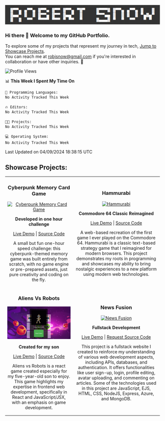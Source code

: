<img alt="myname" src="assets/name.png" />

### Hi there 👋 Welcome to my GitHub Portfolio.
To explore some of my projects that represent my journey in tech, [Jump to Showcase Projects](#showcase-projects).  
You can reach me at robjsnow@gmail.com if you're interested in collaboration or have other inquiries.  :briefcase:



<!--START_SECTION:waka-->
![Profile Views](http://img.shields.io/badge/Profile%20Views-0-blue)

📊 **This Week I Spent My Time On** 

```text
💬 Programming Languages: 
No Activity Tracked This Week

🔥 Editors: 
No Activity Tracked This Week

🐱‍💻 Projects: 
No Activity Tracked This Week

💻 Operating System: 
No Activity Tracked This Week
```


 Last Updated on 04/09/2024 18:38:15 UTC
<!--END_SECTION:waka-->

<!--
**robjsnow/robjsnow** is a ✨ _special_ ✨ repository because its `README.md` (this file) appears on your GitHub profile.

Here are some ideas to get you started:

- 🔭 I’m currently working on ...
- 🌱 I’m currently learning ...
- 👯 I’m looking to collaborate on ...
- 🤔 I’m looking for help with ...
- 💬 Ask me about ...
- 📫 How to reach me: ...
- 😄 Pronouns: ...
- ⚡ Fun fact: ...
-->
## Showcase Projects:

<table>
  <tr>
    <td align="center" style="background-color: transparent;">
      <h3>Cyberpunk Memory Card Game</h3>
      <a href="https://robjsnow.github.io/game-in-one-hour/">
        <img src="https://i.ibb.co/fD5WjZv/game3.png" alt="Cyberpunk Memory Card Game" width="250px">
      </a>
      <p><strong>Developed in one hour challenge</strong></p>
      <p><a href="https://robjsnow.github.io/game-in-one-hour/">Live Demo</a> | <a href="https://github.com/robjsnow/game-in-one-hour/">Source Code</a></p>
      <p>A small but fun one-hour speed challenge: this cyberpunk-themed memory game was built entirely from scratch, with no game engine or pre-prepared assets, just pure creativity and coding on the fly.</p>
    </td>
    <td align="center" style="background-color: transparent;">
      <h3>Hammurabi</h3>
      <a href="https://robjsnow.github.io/Hammurabi/">
        <img src="https://i.ibb.co/9YR2cDJ/Hammurabi.png" alt="Hammurabi" width="250px">
      </a>
      <p><strong>Commodore 64 Classic Reimagined</strong></p>
      <p><a href="https://robjsnow.github.io/Hammurabi/">Live Demo</a> | <a href="https://github.com/robjsnow/hammurabi">Source Code</a></p>
      <p>A web-based recreation of the first game I ever played on the Commodore 64. Hammurabi is a classic text-based strategy game that I reimagined for modern browsers. This project demonstrates my roots in programming and showcases my ability to bring nostalgic experiences to a new platform using modern web technologies.</p>
    </td>
  </tr>
  <tr>
    <td align="center" style="background-color: transparent;">
      <h3>Aliens Vs Robots</h3>
      <a href="https://yellow-water-02e94ce10.4.azurestaticapps.net/">
        <img src="https://github.com/robjsnow/avr/blob/main/screenshots/avrSS.jpg?raw=true" alt="Dancing Robot" width="250px">
      </a>
      <p><strong>Created for my son</strong></p>
      <p><a href="https://yellow-water-02e94ce10.4.azurestaticapps.net/">Live Demo</a> | <a href="https://github.com/robjsnow/avr/">Source Code</a></p>
      <p>Aliens vs Robots is a react game created especially for my five-year-old son to enjoy. This game highlights my expertise in frontend web development, specifically in React and JavaScript/JSX, with an emphasis on game development.</p>
    </td>
    <td align="center" style="background-color: transparent;">
      <h3>News Fusion</h3>
      <a href="https://newsfusion-3a88334147f8.herokuapp.com/">
        <img src="https://ashy-desert-0dbaf2a10.4.azurestaticapps.net/news1.jpeg" alt="News Fusion" width="250px">
      </a>
      <p><strong>Fullstack Development</strong></p>
      <p><a href="https://newsfusion-3a88334147f8.herokuapp.com/">Live Demo</a> | <a href="mailto:robjsnow@gmail.com">Request Source Code</a></p>
      <p>This project is a fullstack website I created to reinforce my understanding of various web development aspects, including APIs, databases, and authentication. It offers functionalities like user sign-up, login, profile editing, avatar uploading, and commenting on articles. Some of the technologies used in this project are JavaScript, EJS, HTML, CSS, NodeJS, Express, Azure, and MongoDB.</p>
    </td>
  </tr>
</table>
